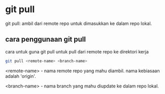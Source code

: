 # git pull

git pull: ambil dari remote repo untuk dimasukkan ke dalam repo lokal.

## cara penggunaan git pull

cara untuk guna git pull untuk pull dari remote repo ke direktori kerja

```bash
git pull <remote-name> <branch-name>
```

&lt;remote-name&gt; - nama remote repo yang mahu diambil. nama kebiasaan adalah 'origin'.

&lt;branch-name&gt; - nama branch yang mahu diupdate ke dalam repo lokal.





